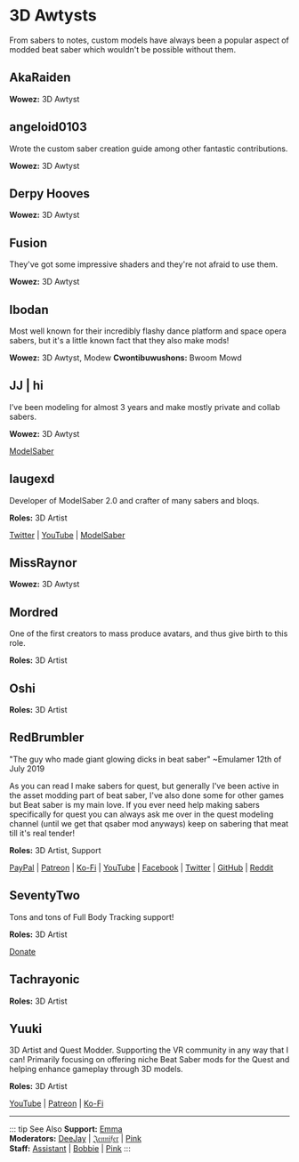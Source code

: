 # 3D Awtysts
From sabers to notes, custom models have always been a popular aspect of modded beat saber which wouldn't be possible without them.

## AkaRaiden
**Wowez:** 3D Awtyst

## angeloid0103
Wrote the custom saber creation guide among other fantastic contributions.

**Wowez:** 3D Awtyst

## Derpy Hooves
**Wowez:** 3D Awtyst

## Fusion
They've got some impressive shaders and they're not afraid to use them.

**Wowez:** 3D Awtyst

## Ibodan
Most well known for their incredibly flashy dance platform and space opera sabers, but it's a little known fact that they also make mods!

**Wowez:** 3D Awtyst, Modew **Cwontibuwushons:** Bwoom Mowd

## JJ | hi
I’ve been modeling for almost 3 years and make mostly private and collab sabers.

**Wowez:** 3D Awtyst

[ModelSaber](https://modelsaber.com/Profile/?user=366411130962313216)

## laugexd
Developer of ModelSaber 2.0 and crafter of many sabers and bloqs.

**Roles:** 3D Artist

[Twitter](https://twitter.com/laugexd) | [YouTube](https://www.youtube.com/channel/UCr_JES9nBCUaAR9-UbgDMRw) | [ModelSaber](https://modelsaber.com/Profile/?user=146243483898871808)

## MissRaynor
**Wowez:** 3D Awtyst

## Mordred
One of the first creators to mass produce avatars, and thus give birth to this role.

**Roles:** 3D Artist

## Oshi
**Roles:** 3D Artist

## RedBrumbler
"The guy who made giant glowing dicks in beat saber" ~Emulamer 12th of July 2019

As you can read I make sabers for quest, but generally I've been active in the asset modding part of beat saber, I've also done some for other games but Beat saber is my main love. If you ever need help making sabers specifically for quest you can always ask me over in the quest modeling channel (until we get that qsaber mod anyways) keep on sabering that meat till it's real tender!

**Roles:** 3D Artist, Support

[PayPal](https://paypal.me/RedBrumblerOfficial?locale.x=nl_NL) | [Patreon](https://www.patreon.com/RedBrumbler) | [Ko-Fi](https://ko-fi.com/redbrumbler) | [YouTube](https://www.youtube.com/channel/UCYmzlDob8BQYWrOQWkHtCpQ) | [Facebook](https://www.facebook.com/red.brumbler.7) | [Twitter](https://twitter.com/RedBrumbler) | [GitHub](https://github.com/RedBrumbler/BeatOnCustomSabers) | [Reddit](https://www.reddit.com/user/RedBrumbler/)

## SeventyTwo
Tons and tons of Full Body Tracking support!

**Roles:** 3D Artist

[Donate](https://paypal.me/theseventytwo)

## Tachrayonic
**Roles:** 3D Artist

## Yuuki
3D Artist and Quest Modder. Supporting the VR community in any way that I can! Primarily focusing on offering niche Beat Saber mods for the Quest and helping enhance gameplay through 3D models.

**Roles:** 3D Artist

[YouTube](https://www.youtube.com/channel/UCIH4NTKdVNjnJpfuMrk71Fw) | [Patreon](https://www.patreon.com/yuukisaves) | [Ko-Fi](https://ko-fi.com/supportyuuki)

---

<!-- markdownlint-disable MD013 -->
::: tip See Also **Support:** [Emma](./supports.md#emma)  
**Moderators:** [DeeJay](./moderators.md#deejay) | [𝔍𝔢𝔫𝔫𝔦𝔣𝔢𝔯](./moderators.md#jennifer) | [Pink](./moderators.md#pink)  
**Staff:** [Assistant](./staff.md#assistant) | [Bobbie](./staff.md#bobbie) | [Pink](./staff.md#pink) :::
